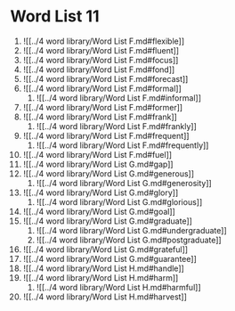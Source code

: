 # Word List 11

1. ![[../4 word library/Word List F.md#flexible]]
2. ![[../4 word library/Word List F.md#fluent]]
3. ![[../4 word library/Word List F.md#focus]]
4. ![[../4 word library/Word List F.md#fond]]
5. ![[../4 word library/Word List F.md#forecast]]
6. ![[../4 word library/Word List F.md#formal]]
   1. ![[../4 word library/Word List F.md#informal]]
7. ![[../4 word library/Word List F.md#former]]
8. ![[../4 word library/Word List F.md#frank]]
   1. ![[../4 word library/Word List F.md#frankly]]
9. ![[../4 word library/Word List F.md#frequent]]
   1. ![[../4 word library/Word List F.md#frequently]]
10. ![[../4 word library/Word List F.md#fuel]]
11. ![[../4 word library/Word List G.md#gap]]
12. ![[../4 word library/Word List G.md#generous]]
    1. ![[../4 word library/Word List G.md#generosity]]
13. ![[../4 word library/Word List G.md#glory]]
    1. ![[../4 word library/Word List G.md#glorious]]
14. ![[../4 word library/Word List G.md#goal]]
15. ![[../4 word library/Word List G.md#graduate]]
    1. ![[../4 word library/Word List G.md#undergraduate]]
    2. ![[../4 word library/Word List G.md#postgraduate]]
16. ![[../4 word library/Word List G.md#grateful]]
17. ![[../4 word library/Word List G.md#guarantee]]
18. ![[../4 word library/Word List H.md#handle]]
19. ![[../4 word library/Word List H.md#harm]]
    1. ![[../4 word library/Word List H.md#harmful]]
20. ![[../4 word library/Word List H.md#harvest]]
